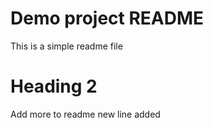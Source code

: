 # Demo project README

This is a simple readme file

# Heading 2

Add more to readme
new line added
